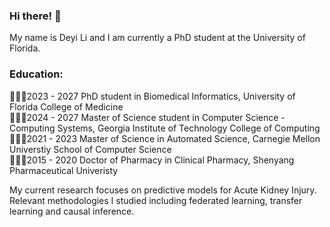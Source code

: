 ### Hi there! 🤑
My name is Deyi Li and I am currently a PhD student at the University of Florida.

### Education:
👨🏻‍💻2023 - 2027 PhD student in Biomedical Informatics, University of Florida College of Medicine   
👨🏻‍💻2024 - 2027 Master of Science student in Computer Science - Computing Systems, Georgia Institute of Technology College of Computing   
👨🏻‍💻2021 - 2023 Master of Science in Automated Science, Carnegie Mellon Universtiy School of Computer Science   
👨🏻‍⚕️2015 - 2020 Doctor of Pharmacy in Clinical Pharmacy, Shenyang Pharmaceutical Univeristy   

My current research focuses on predictive models for Acute Kidney Injury. Relevant methodologies I studied including federated learning, transfer learning and causal inference. 

